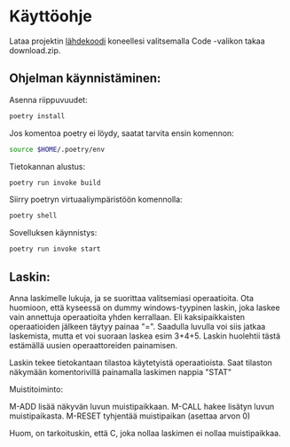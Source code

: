 # Käyttöohje

Lataa projektin [lähdekoodi](https://github.com/Doubleneck/ot-harjoitustyo) koneellesi valitsemalla Code -valikon takaa download.zip.

## Ohjelman käynnistäminen:

Asenna riippuvuudet:
```bash
poetry install
```
Jos komentoa poetry ei löydy, saatat tarvita ensin komennon:
```bash
source $HOME/.poetry/env
```
Tietokannan alustus:
```bash
poetry run invoke build
```
Siirry poetryn virtuaaliympäristöön komennolla: 
```bash
poetry shell
```
Sovelluksen käynnistys:
```bash
poetry run invoke start
```
## Laskin:

Anna laskimelle lukuja, ja se suorittaa valitsemiasi operaatioita. Ota huomioon, että kyseessä on dummy windows-tyypinen laskin, joka laskee vain annettuja operaatioita yhden kerrallaan. Eli kaksipaikkaisten operaatioiden jälkeen täytyy painaa "=".
Saadulla luvulla voi siis jatkaa laskemista, mutta et voi suoraan laskea esim 3+4+5. Laskin huolehtii tästä estämällä uusien operaattoreiden painamisen.

Laskin tekee tietokantaan tilastoa käytetyistä operaatioista. Saat tilaston näkymään komentorivillä painamalla laskimen nappia "STAT"

Muistitoiminto:

M-ADD lisää näkyvän luvun muistipaikkaan.
M-CALL hakee lisätyn luvun muistipaikasta.
M-RESET tyhjentää muistipaikan (asettaa arvon 0)

Huom, on tarkoituskin, että C, joka nollaa laskimen ei nollaa muistipaikkaa.


